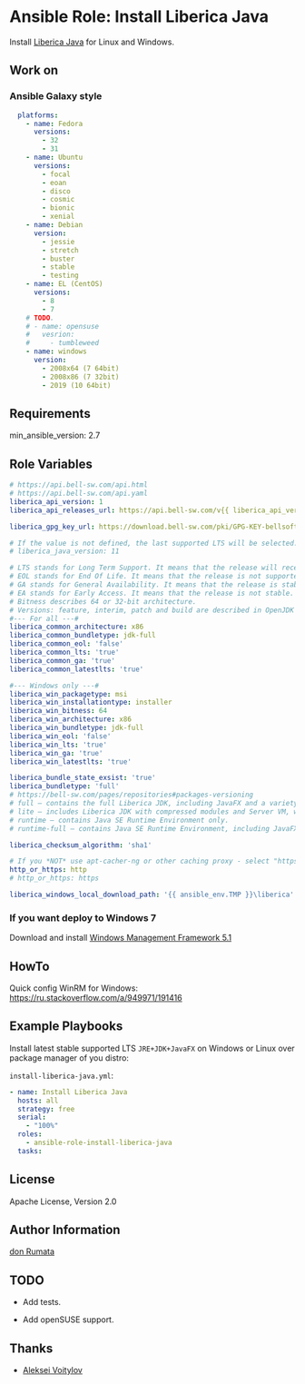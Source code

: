 # Ansible Role: Install Liberica Java

Install [Liberica Java](https://bell-sw.com/) for Linux and Windows.

## Work on

### Ansible Galaxy style

```yaml
  platforms:
    - name: Fedora
      versions:
        - 32
        - 31
    - name: Ubuntu
      versions:
        - focal
        - eoan
        - disco
        - cosmic
        - bionic
        - xenial
    - name: Debian
      version:
        - jessie
        - stretch
        - buster
        - stable
        - testing
    - name: EL (CentOS)
      versions:
        - 8
        - 7
    # TODO.
    # - name: opensuse
    #   vesrion:
    #     - tumbleweed
    - name: windows
      version:
        - 2008x64 (7 64bit)
        - 2008x86 (7 32bit)
        - 2019 (10 64bit)
```

## Requirements

min_ansible_version: 2.7

## Role Variables

```yaml
# https://api.bell-sw.com/api.html
# https://api.bell-sw.com/api.yaml
liberica_api_version: 1
liberica_api_releases_url: https://api.bell-sw.com/v{{ liberica_api_version }}/liberica/releases

liberica_gpg_key_url: https://download.bell-sw.com/pki/GPG-KEY-bellsoft

# If the value is not defined, the last supported LTS will be selected.
# liberica_java_version: 11

# LTS stands for Long Term Support. It means that the release will receive security updates for a long time.
# EOL stands for End Of Life. It means that the release is not supported anymore.
# GA stands for General Availability. It means that the release is stable.
# EA stands for Early Access. It means that the release is not stable.
# Bitness describes 64 or 32-bit architecture.
# Versions: feature, interim, patch and build are described in OpenJDK community document JEP 322
#--- For all ---#
liberica_common_architecture: x86
liberica_common_bundletype: jdk-full
liberica_common_eol: 'false'
liberica_common_lts: 'true'
liberica_common_ga: 'true'
liberica_common_latestlts: 'true'

#--- Windows only ---#
liberica_win_packagetype: msi
liberica_win_installationtype: installer
liberica_win_bitness: 64
liberica_win_architecture: x86
liberica_win_bundletype: jdk-full
liberica_win_eol: 'false'
liberica_win_lts: 'true'
liberica_win_ga: 'true'
liberica_win_latestlts: 'true'

liberica_bundle_state_exsist: 'true'
liberica_bundletype: 'full'
# https://bell-sw.com/pages/repositories#packages-versioning
# full — contains the full Liberica JDK, including JavaFX and a variety of JVMs for platforms that support it.
# lite — includes Liberica JDK with compressed modules and Server VM, without any extra packages.
# runtime — contains Java SE Runtime Environment only.
# runtime-full — contains Java SE Runtime Environment, including JavaFX.

liberica_checksum_algorithm: 'sha1'

# If you *NOT* use apt-cacher-ng or other caching proxy - select "https".
http_or_https: http
# http_or_https: https

liberica_windows_local_download_path: '{{ ansible_env.TMP }}\liberica'
```

### If you want deploy to Windows 7

Download and install [Windows Management Framework 5.1](https://www.microsoft.com/en-us/download/details.aspx?id=54616)

## HowTo

Quick config WinRM for Windows: <https://ru.stackoverflow.com/a/949971/191416>

## Example Playbooks

Install latest stable supported LTS `JRE+JDK+JavaFX` on Windows or Linux over package manager of you distro:

`install-liberica-java.yml`:

```yaml
- name: Install Liberica Java
  hosts: all
  strategy: free
  serial:
    - "100%"
  roles:
    - ansible-role-install-liberica-java
  tasks:
```

## License

Apache License, Version 2.0

## Author Information

[don Rumata](https://github.com/don-rumata)

## TODO

- Add tests.

- Add openSUSE support.

## Thanks

- [Aleksei Voitylov](mailto:aleksei.voitylov@bell-sw.com)
